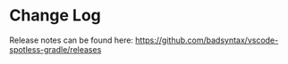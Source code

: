 # Change Log

Release notes can be found here: https://github.com/badsyntax/vscode-spotless-gradle/releases
